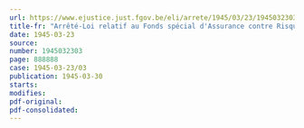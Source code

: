 ```yaml
---
url: https://www.ejustice.just.fgov.be/eli/arrete/1945/03/23/1945032303/justel
title-fr: "Arrêté-Loi relatif au Fonds spécial d'Assurance contre Risques de Guerre des Bâtiments de Navigation intérieure"
date: 1945-03-23
source:
number: 1945032303
page: 888888
case: 1945-03-23/03
publication: 1945-03-30
starts:
modifies:
pdf-original:
pdf-consolidated:
---
```


